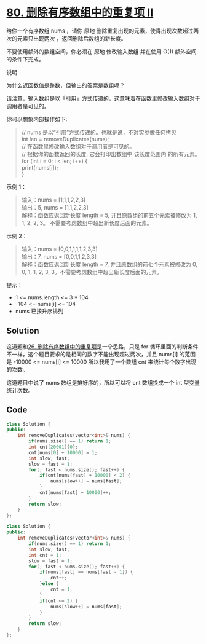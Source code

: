 # [80. 删除有序数组中的重复项 II](https://leetcode.cn/problems/remove-duplicates-from-sorted-array-ii/description/)

给你一个有序数组 nums ，请你 原地 删除重复出现的元素，使得出现次数超过两次的元素只出现两次 ，返回删除后数组的新长度。

不要使用额外的数组空间，你必须在 原地 修改输入数组 并在使用 O(1) 额外空间的条件下完成。

 

说明：

为什么返回数值是整数，但输出的答案是数组呢？

请注意，输入数组是以「引用」方式传递的，这意味着在函数里修改输入数组对于调用者是可见的。

你可以想象内部操作如下:

> // nums 是以“引用”方式传递的。也就是说，不对实参做任何拷贝  
> int len = removeDuplicates(nums);  
> // 在函数里修改输入数组对于调用者是可见的。  
> // 根据你的函数返回的长度, 它会打印出数组中 该长度范围内 的所有元素。  
> for (int i = 0; i < len; i++) {  
>     print(nums[i]);  
> }
 

示例 1：

> 输入：nums = [1,1,1,2,2,3]  
> 输出：5, nums = [1,1,2,2,3]  
> 解释：函数应返回新长度 length = 5, 并且原数组的前五个元素被修改为 1, 1, 2, 2, 3。 不需要考虑数组中超出新长度后面的元素。

示例 2：

> 输入：nums = [0,0,1,1,1,1,2,3,3]  
> 输出：7, nums = [0,0,1,1,2,3,3]  
> 解释：函数应返回新长度 length = 7, 并且原数组的前七个元素被修改为 0, 0, 1, 1, 2, 3, 3。不需要考虑数组中超出新长度后面的元素。  
 

提示：

- 1 <= nums.length <= 3 * 104
- -104 <= nums[i] <= 104
- nums 已按升序排列

## Solution

这道题和[26. 删除有序数组中的重复项](./26.%20删除有序数组中的重复项.md)是一个思路，只是 for 循环里面的判断条件不一样，这个题目要求的是相同的数字不能出现超过两次，并且 nums[i] 的范围是 -10000 <= nums[i] <= 10000
所以我用了一个数组 cnt 来统计每个数字出现的次数。

这道题目中说了 nums 数组是排好序的，所以可以将 cnt 数组换成一个 int 型变量统计次数。

## Code

```cpp
class Solution {
public:
    int removeDuplicates(vector<int>& nums) {
        if(nums.size() == 1) return 1;
        int cnt[20001]{0};
        cnt[nums[0] + 10000] = 1;
        int slow, fast;
        slow = fast = 1;
        for(; fast < nums.size(); fast++) {
            if(cnt[nums[fast] + 10000] < 2) {
                nums[slow++] = nums[fast];
            }
            cnt[nums[fast] + 10000]++;
        }
        return slow;
    }
};
```

```cpp
class Solution {
public:
    int removeDuplicates(vector<int>& nums) {
        if(nums.size() == 1) return 1;
        int slow, fast;
        int cnt = 1;
        slow = fast = 1;
        for(; fast < nums.size(); fast++) {
            if(nums[fast] == nums[fast - 1]) {
                cnt++;
            }else {
                cnt = 1;
            }
            if(cnt <= 2) {
                nums[slow++] = nums[fast];
            }
        }
        return slow;
    }
};
```
